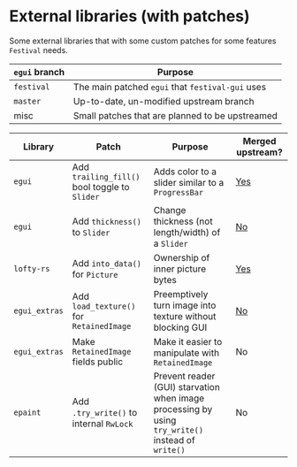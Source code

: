 # External libraries (with patches)

Some external libraries that with some custom patches for some features `Festival` needs.

| `egui` branch | Purpose |
|---------------|---------|
| `festival`    | The main patched `egui` that `festival-gui` uses
| `master`      | Up-to-date, un-modified upstream branch
| misc          | Small patches that are planned to be upstreamed

| Library       | Patch | Purpose | Merged upstream? |
|---------------|-------|---------|------------------|
| `egui`        | Add `trailing_fill()` bool toggle to `Slider` | Adds color to a slider similar to a `ProgressBar` | [Yes](https://github.com/emilk/egui/pull/2660)
| `egui`        | Add `thickness()` to `Slider` | Change thickness (not length/width) of a `Slider` | [No](https://github.com/emilk/egui/pull/2713)
| `lofty-rs`    | Add `into_data()` for `Picture` | Ownership of inner picture bytes | [Yes](https://github.com/Serial-ATA/lofty-rs/pull/173)
| `egui_extras` | Add `load_texture()` for `RetainedImage` | Preemptively turn image into texture without blocking GUI | [No](https://github.com/emilk/egui/pull/2891)
| `egui_extras` | Make `RetainedImage` fields public | Make it easier to manipulate with `RetainedImage` | No
| `epaint`      | Add `.try_write()` to internal `RwLock` | Prevent reader (GUI) starvation when image processing by using `try_write()` instead of `write()` | No
